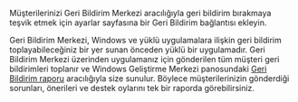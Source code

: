 ﻿Müşterilerinizi Geri Bildirim Merkezi aracılığıyla geri bildirim bırakmaya teşvik etmek için ayarlar sayfasına bir Geri Bildirim bağlantısı ekleyin.

Geri Bildirim Merkezi, Windows ve yüklü uygulamalara ilişkin geri bildirim toplayabileceğiniz bir yer sunan önceden yüklü bir uygulamadır. Geri Bildirim Merkezi üzerinden uygulamanız için gönderilen tüm müşteri geri bildirimleri toplanır ve Windows Geliştirme Merkezi panosundaki [Geri Bildirim raporu](https://docs.microsoft.com/windows/uwp/publish/feedback-report) aracılığıyla size sunulur. Böylece müşterilerinizin gönderdiği sorunları, önerileri ve destek oylarını tek bir raporda görebilirsiniz.
